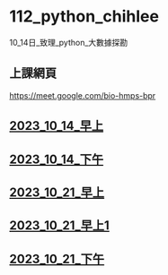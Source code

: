 # __112_python_chihlee__
10_14日_致理_python_大數據探勘

## 上課網頁
https://meet.google.com/bio-hmps-bpr

## [2023_10_14_早上](https://youtube.com/live/YWTf5MMuTlY)

## [2023_10_14_下午](https://youtube.com/live/ywgZoFSFy6o)

## [2023_10_21_早上](https://youtube.com/live/mTQnQarFk0c)

## [2023_10_21_早上1](https://youtube.com/live/_D8jTDrcVkk)

## [2023_10_21_下午](https://youtube.com/live/xilBp4OW_S4)
